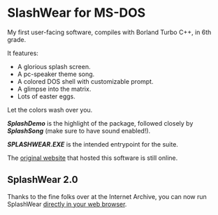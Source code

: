 # SlashWear for MS-DOS

My first user-facing software, compiles with Borland Turbo C++, in 6th grade.

It features:

- A glorious splash screen.
- A pc-speaker theme song.
- A colored DOS shell with customizable prompt.
- A glimpse into the matrix.
- Lots of easter eggs.

Let the colors wash over you.

***SplashDemo*** is the highlight of the package, followed closely by ***SplashSong*** (make sure to have sound enabled!).

***SPLASHWEAR.EXE*** is the intended entrypoint for the suite. 

The [original website](http://webpages.charter.net/reitzk/SplashWear.html) that hosted this software is still online. 

## SplashWear 2.0

Thanks to the fine folks over at the Internet Archive, you can now run SplashWear [directly in your web browser](https://archive.org/details/splashwear). 
